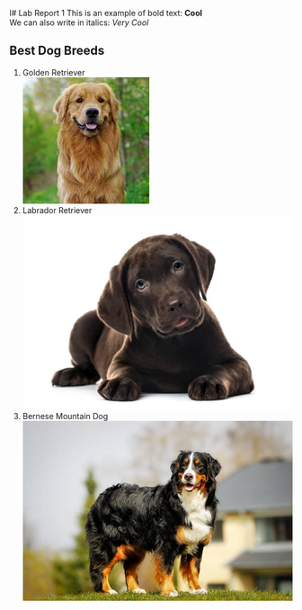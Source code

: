 l# Lab Report 1 
This is an example of bold text: **Cool**\
We can also write in italics:  _Very Cool_ 
## Best Dog Breeds
1. Golden Retriever\
![Image](https://github.com/rickrodness/cse15l-lab-reports/blob/main/golden.jpg?raw=true)
2. Labrador Retriever\
![Image](https://github.com/rickrodness/cse15l-lab-reports/blob/main/choc_pup.jpg)
3. Bernese Mountain Dog\
![Image](https://github.com/rickrodness/cse15l-lab-reports/blob/main/bernese.jpg)

   
